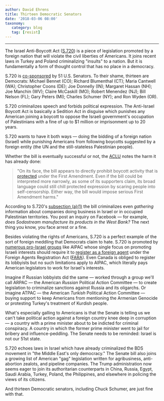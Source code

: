 ```yaml
---
author: David Ehrens
title: Thirteen Democratic Senators
date: '2018-03-06 08:00'
taxonomy:
   category: blog
   tag: [resist]
---
```

---
The Israel Anti-Boycott Act ([S.720](https://www.congress.gov/bill/115th-congress/senate-bill/720/text)) is a piece of legislation promoted by a foreign nation that will violate the civil liberties of Americans. It joins recent laws in Turkey and Poland criminalizing "insults" to a nation. But it is fundamentally a form of thought control that has no place in a democracy.

S.720 is [co-sponsored](https://www.congress.gov/bill/115th-congress/senate-bill/720/cosponsors) by 51 U.S. Senators. To their shame, thirteen are Democrats: Michael Bennet (CO); Richard Blumenthal (CT); Maria Cantwell (WA); Christopher Coons (DE); Joe Donnelly (IN); Margaret Hassan (NH); Joe Manchin (WV); Claire McCaskill (MO); Robert Menendez (NJ); Bill Nelson (FL); Gary Peters (MI); Charles Schumer (NY); and Ron Wyden (OR).

S.720 criminalizes speech and forbids political expression. The Anti-Israel Boycott Act is basically a Sedition Act in disguise which punishes any American joining a boycott to oppose the Israeli government's occupation of Palestinians with a fine of up to \$1 million or imprisonment up to 20 years.

S.720 wants to have it both ways — doing the bidding of a foreign nation (Israel) while punishing Americans from following boycotts suggested by a foreign entity (the UN and the still-stateless Palestinian people).

Whether the bill is eventually successful or not, the [ACLU](https://www.aclu.org/blog/free-speech/how-israel-anti-boycott-act-threatens-first-amendment-rights) notes the harm it has already done:

> "On its face, the bill appears to directly prohibit boycott activity that is [protected](https://www.aclu.org/blog/free-speech/first-amendment-protects-right-boycott-israel?redirect=blog/speak-freely/first-amendment-protects-right-boycott-israel) under the First Amendment. Even if the bill could be interpreted more narrowly, as some of its supporters claim, its broad language could still chill protected expression by scaring people into self-censorship. Either way, the bill would impose serious First Amendment harms."

According to S.720's [subsection (a)(1)](https://www.congress.gov/bill/115th-congress/senate-bill/720/text) the bill criminalizes even *gathering* information about companies doing business in Israel or in occupied Palestinian territories. You post an inquiry on Facebook — for example, *does Sodastream manufacture its products in the West Bank?* The next thing you know, you face arrest or a fine.

Besides violating the rights of Americans, S.720 is a perfect example of the sort of foreign meddling that Democrats claim to hate. S.720 is promoted by [numerous pro-Israel groups](https://www.opensecrets.org/lobby/indusclient.php?id=Q05&year=2017) like AIPAC whose single focus on promoting Israeli interests should require it to [register as a foreign agent](https://www.huffingtonpost.com/entry/time-for-aipac-to-abide-by-us-law_us_58dd05bde4b0fa4c09598666) under the Foreign Agents Registration Act ([FARA](https://www.fara.gov/)). Even Canada is obliged to register its lobbyists but no such limitations apply to AIPAC, which literally pays American legislators to work for Israel's interests.

Imagine if Russian lobbyists did the same — worked through a group we'll call ARPAC — the American *Russian* Political Action Committee — to create legislation to criminalize sanctions against Russia and its oligarchs. Or imagine ATPAC — the American *Turkish* Political Action Committee — buying support to keep Americans from mentioning the Armenian Genocide or protesting Turkey's treatment of Kurdish people.

What's especially galling to Americans is that the Senate is telling us we can't take political action against a foreign country knee deep in corruption — a country with a prime minister about to be indicted for criminal conspiracy. A country in which the former prime minister went to jail for bribery and influence-peddling. The Senate needs to be reminded: Israel is not our 51st state.

S.720 echoes laws in Israel which have already criminalized the BDS movement in "the Middle East's only democracy." The Senate bill also joins a growing list of American "gag" legislation written for agribusiness, anti-abortion zealots, and pipeline companies. The Trump administration now seems eager to join its authoritarian counterparts in China, Russia, Egypt, Saudi Arabia, Turkey, Poland, the Philippines, and elsewhere in policing the views of its citizens.

And thirteen Democratic senators, including Chuck Schumer, are just fine with that.
